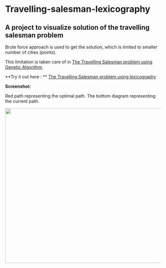 # Travelling-salesman-lexicography
## A project to visualize solution of the travelling salesman problem

Brute force approach is used to get the solution, which is limited to smaller number of cities (points).

This limitation is taken care of in [The Travelling Salesman problem using Genetic Algorithm](https://github.com/sanskarjaiswal2001/Travelling-Salesman-Genetic-Algorithm).

**Try it out here : ** [The Travelling Salesman problem using lexicography](https://sanskarjaiswal2001.github.io/Travelling-salesman-lexicography/)

**Screenshot:**

Red path representing the optimal path.
The bottom diagram representing the current path.

<img height = 500 width = 900 src = "https://user-images.githubusercontent.com/63549695/125299892-2f427600-e347-11eb-9dfd-255cf5afdd12.png">
